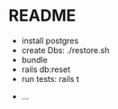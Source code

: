# README

- install postgres
- create Dbs: ./restore.sh
- bundle
- rails db:reset
- run tests: rails t
* ...
